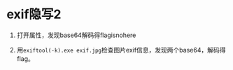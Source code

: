 # exif隐写2

1. 打开属性，发现base64解码得flagisnohere

2. 用`exiftool(-k).exe exif.jpg`检查图片exif信息，发现两个base64，解码得flag。